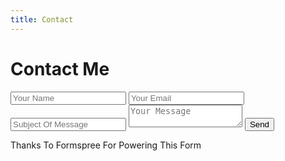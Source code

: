 ```yaml
---
title: Contact
---
```


# Contact Me
<form action="//formspree.io/oscartbeaumont@gmail.com" method="POST">
    <input type="text" name="name" placeholder="Your Name">
    <input type="email" name="_replyto" placeholder="Your Email">
    <input type="text" name="subject" placeholder="Subject Of Message">
    <textarea name="message" placeholder="Your Message"></textarea>
    <input type="submit" value="Send"> <input type="text" name="_gotcha" style="display:none">
    <p>Thanks To Formspree For Powering This Form</p>
</form>
